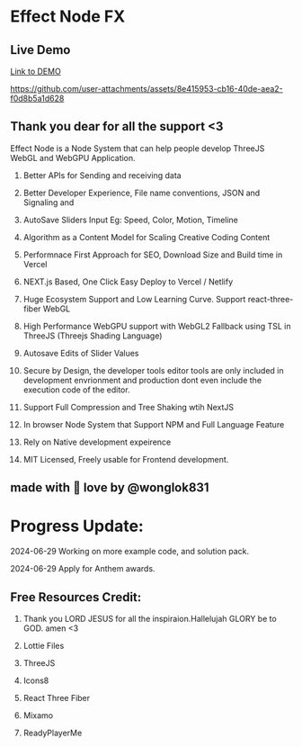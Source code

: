 # Effect Node FX

## Live Demo

[Link to DEMO](https://www.effectnode.com/demo)

https://github.com/user-attachments/assets/8e415953-cb16-40de-aea2-f0d8b5a1d628



## Thank you dear for all the support <3

Effect Node is a Node System that can help people develop ThreeJS WebGL and WebGPU Application.

1. Better APIs for Sending and receiving data 

2. Better Developer Experience, File name conventions, JSON and Signaling and

3. AutoSave Sliders Input Eg: Speed, Color, Motion, Timeline

4. Algorithm as a Content Model for Scaling Creative Coding Content

5. Performnace First Approach for SEO, Download Size and Build time in Vercel

6. NEXT.js Based, One Click Easy Deploy to Vercel / Netlify

7. Huge Ecosystem Support and Low Learning Curve. Support react-three-fiber WebGL

8. High Performance WebGPU support with WebGL2 Fallback using TSL in ThreeJS (Threejs Shading Language)

9. Autosave Edits of Slider Values

10. Secure by Design, the developer tools editor tools are only included in development envrionment and production dont even include the execution code of the editor.

11. Support Full Compression and Tree Shaking wtih NextJS

12. In browser Node System that Support NPM and Full Language Feature

13. Rely on Native development expeirence

14. MIT Licensed, Freely usable for Frontend development.

## made with 💖 love by @wonglok831

# Progress Update:

2024-06-29 Working on more example code, and solution pack.

2024-06-29 Apply for Anthem awards.

## Free Resources Credit:

1. Thank you LORD JESUS for all the inspiraion.Hallelujah GLORY be to GOD. amen <3

2. Lottie Files

3. ThreeJS

4. Icons8

5. React Three Fiber

6. Mixamo

7. ReadyPlayerMe
